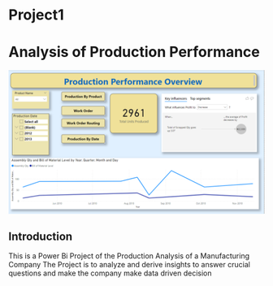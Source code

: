# Project1
# Analysis of Production Performance 
![](production_overview.png)

## Introduction
This is a Power Bi Project of the Production Analysis of a Manufacturing Company
The Project is to analyze and derive insights to answer crucial questions and make 
the company make data driven decision







